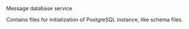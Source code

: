 Message database service

Contains files for initialization of PostgreSQL instance, like schema files.